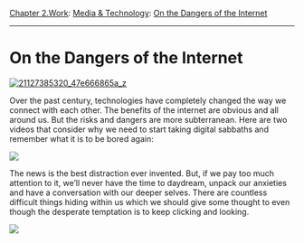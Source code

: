 [Chapter 2.Work](https://www.theschooloflife.com/thebookoflife/category/work/): [Media & Technology](https://www.theschooloflife.com/thebookoflife/category/work/media-and-technology/): [On the Dangers of the Internet](https://www.theschooloflife.com/thebookoflife/on-the-dangers-of-the-internet/)

* * *

# On the Dangers of the Internet

[![21127385320_47e666865a_z](https://www.theschooloflife.com/thebookoflife/wp-content/uploads/2014/12/21127385320_47e666865a_z.jpg)](http://www.thebookoflife.org/wp-content/uploads/2014/12/21127385320_47e666865a_z.jpg)

Over the past century, technologies have completely changed the way we connect with each other. The benefits of the internet are obvious and all around us. But the risks and dangers are more subterranean. Here are two videos that consider why we need to start taking&nbsp;digital sabbaths and remember what it is to be bored again:

[![](https://img.youtube.com/vi/uquRzrcwA18/0.jpg)](//www.youtube.com/embed/uquRzrcwA18? '')

The news is the best distraction ever invented. But, if we pay too much attention to it, we’ll never have the time to daydream, unpack our anxieties and have a conversation with our deeper selves. There are countless difficult things hiding within us which we should give some thought to even though the desperate temptation is to keep clicking and looking.

[![](https://img.youtube.com/vi/-LWZkL5Xsno/0.jpg)](//www.youtube.com/embed/-LWZkL5Xsno? '')
